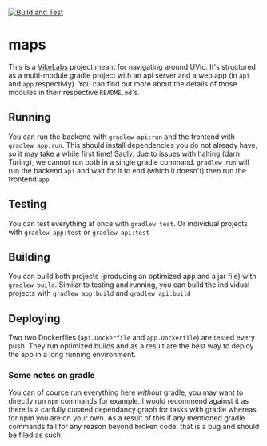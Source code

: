 [![Build and Test](https://github.com/MarcusDunn/maps/actions/workflows/docker-test.yml/badge.svg)](https://github.com/MarcusDunn/maps/actions/workflows/docker-test.yml)

# maps

This is a [VikeLabs](https://www.vikelabs.ca/) project meant for navigating around UVic. It's structured as a
multi-module gradle project with an api server and a web app (in `api` and `app` respectivly). You can find out more
about the details of those modules in their respective `README.md`'s.

## Running

You can run the backend with `gradlew api:run` and the frontend with `gradlew app:run`. This should install dependencies
you do not already have, so it may take a while first time! Sadly, due to issues with halting (darn Turing), we cannot
run both in a single gradle command. `gradlew run` will run the backend `api` and wait for it to end (which it doesn't)
then run the frontend `app`.

## Testing

You can test everything at once with `gradlew test`. Or individual projects with `gradlew app:test`
or `gradlew api:test`

## Building

You can build both projects (producing an optimized app and a jar file) with `gradlew build`. Similar to testing and
running, you can build the individual projects with `gradlew app:build` and `gradlew api:build` 

## Deploying

Two two Dockerfiles (`api.Dockerfile` and `app.Dockerfile`) are tested every push. They run optimized builds and as a result are
the best way to deploy the app in a long running environment.

### Some notes on gradle

You can of cource run everything here *without* gradle, you may want to directly run `npm` commands for example. I would
recommend against it as there is a carfully curated dependancy graph for tasks with gradle whereas for npm you are on your
own. As a result of this if any mentioned gradle commands fail for any reason beyond broken code, that is a bug and should be filed 
as such
